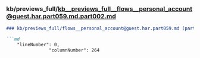 ### kb/previews_full/kb__previews_full__flows__personal_account@guest.har.part059.md.part002.md

```md
### kb/previews_full/flows__personal_account@guest.har.part059.md (part 002)

```md
    "lineNumber": 0,
                "columnNumber": 264
```

```

```
